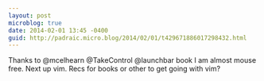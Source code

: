 ```yaml
---
layout: post
microblog: true
date: 2014-02-01 13:45 -0400
guid: http://padraic.micro.blog/2014/02/01/t429671886017298432.html
---
```

Thanks to @mcelhearn @TakeControl @launchbar book I am almost mouse free. Next up vim. Recs for books or other to get going with vim?
